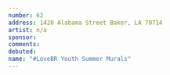 ```yaml
---
number: 62
address: 1420 Alabama Street Baker, LA 70714
artist: n/a
sponsor:
comments: 
debuted:
name: "#LoveBR Youth Summer Murals"
---
```

